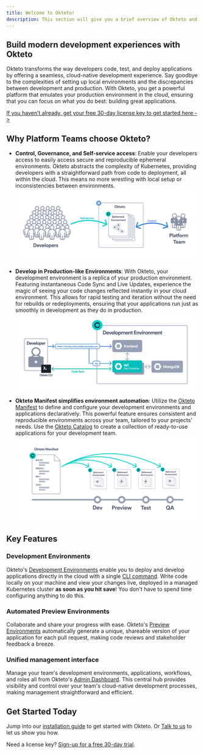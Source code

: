 ```yaml
---
title: Welcome to Okteto!
description: This section will give you a brief overview of Okteto and its features
---
```


## Build modern development experiences with Okteto
Okteto transforms the way developers code, test, and deploy applications by offering a seamless, cloud-native development experience. Say goodbye to the complexities of setting up local environments and the discrepancies between development and production. With Okteto, you get a powerful platform that emulates your production environment in the cloud, ensuring that you can focus on what you do best: building great applications.

[If you haven’t already, get your free 30-day license key to get started here ->](https://www.okteto.com/free-trial/)

## Why Platform Teams choose Okteto?
- **Control, Governance, and Self-service access**: Enable your developers access to easily access secure and reproducible ephemeral environments. Okteto abstracts the complexity of Kubernetes, providing developers with a straightforward path from code to deployment, all within the cloud. This means no more wrestling with local setup or inconsistencies between environments.
![Platform team using Okteto diagram](../../static/img/platform-team-diagram.jpg)

- **Develop in Production-like Environments**: With Okteto, your development environment is a replica of your production environment. Featuring instantaneous Code Sync and Live Updates, experience the magic of seeing your code changes reflected instantly in your cloud environment. This allows for rapid testing and iteration without the need for rebuilds or redeployments, ensuring that your applications run just as smoothly in development as they do in production.
![Developing with Okteto Example](../../static/img/dev-environment-example.jpg)

- **Okteto Manifest simplifies environment automation**: Utilize the [Okteto Manifest](manifest/overview-manifest.mdx) to define and configure your development environments and applications declaratively. This powerful feature ensures consistent and reproducible environments across your team, tailored to your projects' needs. Use the [Okteto Catalog](deploy/deploy-from-catalog.mdx) to create a collection of ready-to-use applications for your development team.
![Platform team using Okteto diagram](../../static/img/manifest.jpg)

## Key Features

### Development Environments
Okteto's [Development Environments](deploy/development-environments.mdx) enable you to deploy and develop applications directly in the cloud with a single [CLI command](core/using-okteto-cli.mdx). Write code locally on your machine and view your changes live, deployed in a managed Kubernetes cluster **as soon as you hit save**! You don't have to spend time configuring anything to do this.

### Automated Preview Environments
Collaborate and share your progress with ease. Okteto's [Preview Environments](preview/overview.mdx) automatically generate a unique, shareable version of your application for each pull request, making code reviews and stakeholder feedback a breeze.

### Unified management interface
Manage your team's development environments, applications, workflows, and roles all from Okteto's [Admin Dashboard](admin/dashboard.mdx). This central hub provides visibility and control over your team's cloud-native development processes, making management straightforward and efficient.

## Get Started Today
Jump into our [installation guide](get-started/overview.mdx) to get started with Okteto. Or [Talk to us](https://okteto.com/schedule/) to let us show you how.

Need a license key? [Sign-up for a free 30-day trial](https://www.okteto.com/free-trial/).
